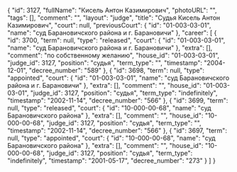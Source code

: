 {
    "id": 3127,
    "fullName": "Кисель Антон Казимирович",
    "photoURL": "",
    "tags": [],
    "comment": "",
    "layout": "judge",
    "title": "Судья Кисель Антон Казимирович",
    "court": null,
    "previousCourt": {
        "id": "01-003-03-01",
        "name": "суд Барановичского района и г. Барановичи"
    },
    "career": [
        {
            "id": 3700,
            "term": null,
            "type": "released",
            "court": {
                "id": "01-003-03-01",
                "name": "суд Барановичского района и г. Барановичи"
            },
            "extra": [],
            "comment": "по собственному желанию",
            "house_id": "01-003-03-01",
            "judge_id": 3127,
            "position": "судья",
            "term_type": "",
            "timestamp": "2004-12-01",
            "decree_number": "589"
        },
        {
            "id": 3698,
            "term": null,
            "type": "appointed",
            "court": {
                "id": "01-003-03-01",
                "name": "суд Барановичского района и г. Барановичи"
            },
            "extra": [],
            "comment": "",
            "house_id": "01-003-03-01",
            "judge_id": 3127,
            "position": "судья",
            "term_type": "indefinitely",
            "timestamp": "2002-11-14",
            "decree_number": "566"
        },
        {
            "id": 3699,
            "term": null,
            "type": "released",
            "court": {
                "id": "10-000-00-68",
                "name": "суд Барановичского района"
            },
            "extra": [],
            "comment": "",
            "house_id": "10-000-00-68",
            "judge_id": 3127,
            "position": "судья",
            "term_type": "",
            "timestamp": "2002-11-14",
            "decree_number": "566"
        },
        {
            "id": 3697,
            "term": null,
            "type": "appointed",
            "court": {
                "id": "10-000-00-68",
                "name": "суд Барановичского района"
            },
            "extra": [],
            "comment": "",
            "house_id": "10-000-00-68",
            "judge_id": 3127,
            "position": "судья",
            "term_type": "indefinitely",
            "timestamp": "2001-05-17",
            "decree_number": "273"
        }
    ]
}